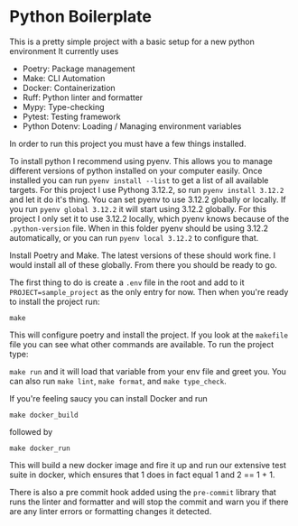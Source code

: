 # Python Boilerplate

This is a pretty simple project with a basic setup for a new python environment
It currently uses
- Poetry: Package management
- Make: CLI Automation
- Docker: Containerization
- Ruff: Python linter and formatter
- Mypy: Type-checking
- Pytest: Testing framework
- Python Dotenv: Loading / Managing environment variables

In order to run this project you must have a few things installed.

To install python I recommend using pyenv. This allows you to manage different versions of python installed on your computer easily. Once installed you can run `pyenv install --list` to get a list of all available targets. For this project I use Pythong 3.12.2, so run `pyenv install 3.12.2` and let it do it's thing. You can set pyenv to use 3.12.2 globally or locally. If you run `pyenv global 3.12.2` it will start using 3.12.2 globally. For this project I only set it to use 3.12.2 locally, which pyenv knows because of the `.python-version` file. When in this folder pyenv should be using 3.12.2 automatically, or you can run `pyenv local 3.12.2` to configure that.

Install Poetry and Make. The latest versions of these should work fine. I would install all of these globally. From there you should be ready to go.

The first thing to do is create a `.env` file in the root and add to it `PROJECT=sample_project` as the only entry for now. Then when you're ready to install the project run:

`make`

This will configure poetry and install the project. If you look at the `makefile` file you can see what other commands are available. To run the project type:

`make run` and it will load that variable from your env file and greet you.
You can also run `make lint`, `make format`, and `make type_check`.

If you're feeling saucy you can install Docker and run 

`make docker_build` 

followed by

`make docker_run`

This will build a new docker image and fire it up and run our extensive test suite in docker, which ensures that 1 does in fact equal 1 and 2 == 1 + 1.

There is also a pre commit hook added using the `pre-commit` library that runs the linter and formatter and will stop the commit and warn you if there are any linter errors or formatting changes it detected.